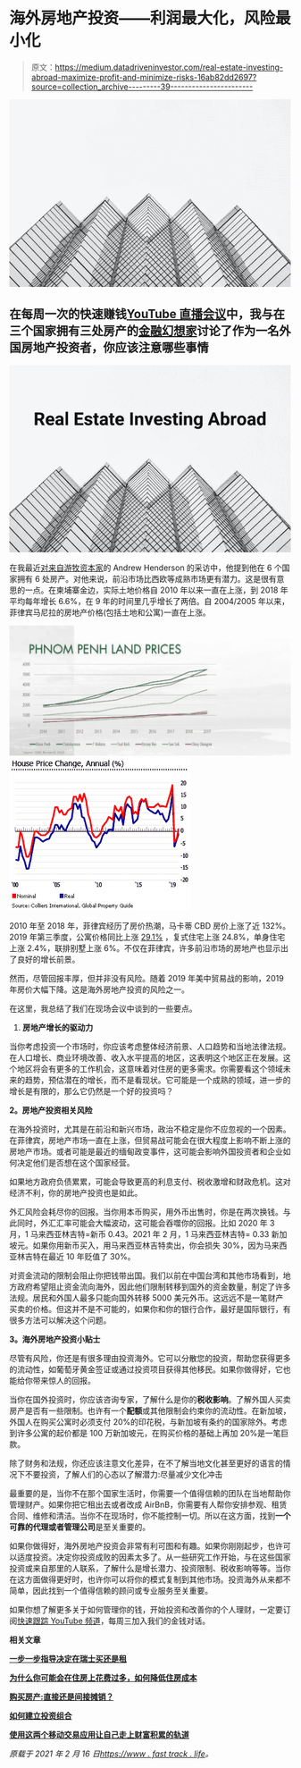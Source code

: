 # 海外房地产投资——利润最大化，风险最小化

> 原文：<https://medium.datadriveninvestor.com/real-estate-investing-abroad-maximize-profit-and-minimize-risks-16ab82dd2697?source=collection_archive---------39----------------------->

![](img/3f8095eae5aedeaa3130da1f3623bdc4.png)

## 在每周一次的快速赚钱[YouTube 直播会议](https://youtu.be/1mHwdKuVy3I)中，我与在三个国家拥有三处房产的[金融幻想家](https://www.financial-imagineer.com/)讨论了作为一名外国房地产投资者，你应该注意哪些事情

![](img/1a93ea59309789a90cd4aef037fde34f.png)

在我最近[对来自](https://www.fasttrack.life/episodes/21)[游牧资本家](https://nomadcapitalist.com/)的 Andrew Henderson 的采访中，他提到他在 6 个国家拥有 6 处房产。对他来说，前沿市场比西欧等成熟市场更有潜力。这是很有意思的一点。在柬埔寨金边，实际土地价格自 2010 年以来一直在上涨，到 2018 年平均每年增长 6.6%，在 9 年的时间里几乎增长了两倍。自 2004/2005 年以来，菲律宾马尼拉的房地产价格(包括土地和公寓)一直在上涨。

![](img/76ced7f680976770f1a766bf2f8ded6c.png)![](img/01f0273368df24d7d5275a2f6ccd1d42.png)

2010 年至 2018 年，菲律宾经历了房价热潮，马卡蒂 CBD 房价上涨了近 132%。2019 年第三季度，公寓价格同比上涨 [29.1%](https://www.globalpropertyguide.com/Asia/Philippines/Price-History) ，复式住宅上涨 24.8%，单身住宅上涨 2.4%，联排别墅上涨 6%。不仅在菲律宾，许多前沿市场的房地产也显示出了良好的增长前景。

然而，尽管回报丰厚，但并非没有风险。随着 2019 年美中贸易战的影响，2019 年房价大幅下降。这是海外房地产投资的风险之一。

在这里，我总结了我们在现场会议中谈到的一些要点。

1.  **房地产增长的驱动力**

当你考虑投资一个市场时，你应该考虑整体经济前景、人口趋势和当地法律法规。在人口增长、商业环境改善、收入水平提高的地区，这表明这个地区正在发展。这个地区将会有更多的工作机会，这意味着对住房的更多需求。你需要看这个领域未来的趋势，预估潜在的增长，而不是看现状。它可能是一个成熟的领域，进一步的增长是有限的，那么它仍然是一个好的投资吗？

**2。房地产投资相关风险**

在海外投资时，尤其是在前沿和新兴市场，政治不稳定是你不应忽视的一个因素。在菲律宾，房地产市场一直在上涨，但贸易战可能会在很大程度上影响不断上涨的房地产市场。或者可能是最近的缅甸政变事件，这可能会影响外国投资者和企业如何决定他们是否想在这个国家经营。

如果地方政府负债累累，可能会导致更高的利息支付、税收激增和财政危机。这对经济不利，你的房地产投资也是如此。

外汇风险会耗尽你的回报。当你用本币购买，用外币出售时，你是在两次换钱。与此同时，外汇汇率可能会大幅波动，这可能会吞噬你的回报。比如 2020 年 3 月，1 马来西亚林吉特=新币 0.43。2021 年 2 月，1 马来西亚林吉特= 0.33 新加坡元。如果你用新币买入，用马来西亚林吉特卖出，你会损失 30%，因为马来西亚林吉特在最近 10 年贬值了 30%。

对资金流动的限制会阻止你把钱带出国。我们以前在中国台湾和其他市场看到，地方政府希望阻止资金流向海外，因此他们限制转移到国外的资金数量，制定了许多法规。居民和外国人最多只能向国外转移 5000 美元外币。这远远不是一笔财产买卖的价格。但这并不是不可能的，如果你和你的银行合作，最好是国际银行，有很多方法可以解决这个问题。

**3。海外房地产投资小贴士**

尽管有风险，你还是有很多理由投资海外。它可以分散您的投资，帮助您获得更多的流动性，如葡萄牙黄金签证或通过投资项目获得其他移民。如果你做得好，它也能给你带来惊人的回报。

当你在国外投资时，你应该咨询专家，了解什么是你的**税收影响**。了解外国人买卖房产是否有一些限制。也许有一个**配额**或其他限制会约束你的流动性。在新加坡，外国人在购买公寓时必须支付 20%的印花税，与新加坡有条约的国家除外。考虑到许多公寓的起价都是 100 万新加坡元，在购买价格的基础上再加 20%是一笔巨款。

除了财务和法规，你还应该注意文化差异，在不了解当地文化甚至更好的语言的情况下不要投资，了解人们的心态以了解潜力:尽量减少文化冲击

最重要的是，当你不在那个国家生活时，你需要一个值得信赖的团队在当地帮助你管理财产。如果你把它租出去或者改成 AirBnB，你需要有人帮你安排参观、租赁合同、维修和清洁。当你不在现场时，你不能控制一切。所以在这方面，找到**一个可靠的代理或者管理公司**是至关重要的。

如果你做得好，海外房地产投资会非常有利可图和有趣。如果你刚刚起步，也许可以适度投资。决定你投资成败的因素太多了。从一些研究工作开始，与在这些国家投资或来自那里的人联系，了解什么是增长潜力、投资限制、税收影响等等。当你在这方面做得更好时，也许你可以将你的模式复制到其他市场。投资海外从来都不简单，因此找到一个值得信赖的顾问或专业服务至关重要。

如果你想了解更多关于如何管理你的钱，开始投资和改善你的个人理财，一定要订阅[快速跟踪 YouTube 频道](https://bit.ly/3ngv4KQ)，每周三加入我们的金钱对话。

**相关文章**

[**一步一步指导决定在瑞士买还是租**](https://www.fasttrack.life/blog/step-by-step-guide-to-decide-buy-or-rent-in-switzerland)

[**为什么你可能会在住房上花费过多，如何降低住房成本**](https://www.fasttrack.life/blog/why-you-might-spend-too-much-on-housing-and-how-to-reduce-your-housing-cost)

[**购买房产:直接还是间接摊销？**](https://www.fasttrack.life/blog/buying-a-property-direct-or-indirect-amortisation)

[**如何建立投资组合**](https://www.fasttrack.life/blog/how-to-build-an-investment-portfolio)

[**使用这两个移动交易应用让自己走上财富积累的轨道**](https://www.fasttrack.life/blog/tradingapps)

*原载于 2021 年 2 月 16 日*[*https://www . fast track . life*](https://www.fasttrack.life/blog/investing-in-real-estate-abroad-maximize-profit-and-minimize-risks)*。*